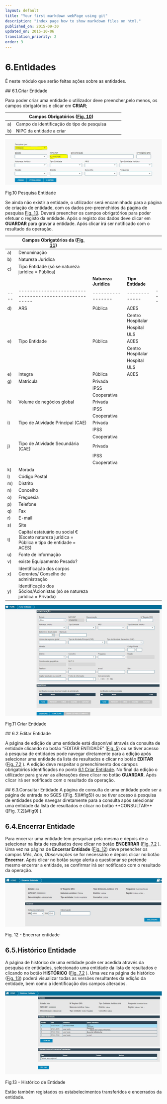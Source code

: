 ```yaml
---
layout: default
title: "Your first markdown webPage using git"
description: "index page how to show markdown files on html."
published_on: 2015-09-30
updated_on: 2015-10-06
translation_priority: 2
order: 3
---
```



# 6.Entidades

É neste módulo que serão feitas ações sobre as entidades.
<p id="criarEntidade"></p>
## 6.1.Criar Entidade

Para poder criar uma entidade o utilizador deve preencher,pelo menos, os campos obrigatórios e clicar em **CRIAR**;

|  | Campos Obrigatórios ([Fig. 10](#fig10))               |   |   |   |
|----|--------------------------------------------|---|---|---|
| a) | Campo de identificação do tipo de pesquisa |   |   |   |
| b) | NIPC da entidade a criar |   |   |   |



![img/pages/img19.png](img/pages/6_1_1.jpg)

<p class="caption" id="fig10"> Fig.10 Pesquisa Entidade </p>
  
  
Se ainda não existir a entidade, o utilizador será encaminhado para a página de criação de entidade, com os dados pre-preenchidos da página de pesquisa [Fig. 10](#fig10). 
Deverá preencher os campos obrigatórios para poder efetuar o registo da entidade.
Após o registo dos dados deve clicar em **GUARDAR** para gravar a entidade. Após clicar irá ser notificado com o resultado da operação.

|    | Campos Obrigatórios da ([Fig. 11](#fig11))                  |                 |             |   |
|----|-----------------------------------------------------|-----------------|-------------|---|
| a) | Denominação                                         |                 |             |   |
| b) | Natureza Jurídica                                   |                 |             |   |
| c) | Tipo Entidade (só se natureza jurídica = Pública)   |                 |             |   |
| &nbsp;&nbsp;  |                                                 |**Natureza Juridica**|**Tipo Entidade**|   |
|----|-----------------------------------------------------|-----------------|-------------|---|
| d) | ARS                                                 |    Pública      |ACES              |   |
|    |                                                     |                 |Centro Hospitalar |   |
|    |                                                     |                 |Hospital          |   |
|    |                                                     |                 |ULS               |   |
| e) | Tipo Entidade                                       |    Pública      |ACES              |   |
|    |                                                     |                 |Centro Hospitalar |   |
|    |                                                     |                 |Hospital          |   |
|    |                                                     |                 |ULS               |   |
| e) | Integra                                             |    Pública      |ACES              |   |
| g) | Matricula                                           |    Privada      |                  |   |
|    |                                                     |    IPSS         |                  |   |
|    |                                                     |  Cooperativa    |                  |   |
| h) | Volume de negócios global                           |    Privada      |                  |   |
|    |                                                     |    IPSS         |                  |   |
|    |                                                     |  Cooperativa    |                  |   |
| i) | Tipo de Atividade Principal (CAE)                   |    Privada      |                  |   |
|    |                                                     |    IPSS         |                  |   |
|    |                                                     |    Cooperativa  |                  |   |
| j) | Tipo de Atividade Secundária (CAE)                  |    Privada      |                  |   |
|    |                                                     |    IPSS         |                  |   |
|    |                                                     |    Cooperativa  |                  |   |
| k) | Morada                                              |                 |             |   |
| l) | Código Postal                                       |                 |             |   |
| m) | Distrito                                            |                 |             |   |
| n) | Concelho                                            |                 |             |   |
| o) | Freguesia                                           |                 |             |   |
| p) | Telefone                                            |                 |             |   |
| q) | Fax                                                 |                 |             |   |
| r) | E-mail                                              |                 |             |   |
| s) | Site                                                |                 |             |   |
| t) | Capital estatuário ou social € (Exceto natureza jurídica = Pública e tipo de entidade = ACES)|         |             |   |
| u) | Fonte de informação                                 |                 |             |   |
| v) | existe Equipamento Pesado?                          |                 |             |   |
| x) | Identificação dos corpos Gerentes/ Conselho de administração    |     |             |   |
| y) | Identificação dos Sócios/Acionistas (só se natureza jurídica = Privada) |     |     |   |


![img/pages/image020.jpg](img/pages/6_1_2.jpg)

<p class="caption" id="fig11"> Fig.11 Criar Entidade </p>

<p id="alteraEntidade"></p>
## 6.2.Editar Entidade

A página de edição de uma entidade está disponível através da consulta de entidade clicando no botão “EDITAR ENTIDADE” ([Fig. 5](#fig5)) ou se tiver acesso à pesquisa de entidades pode navegar diretamente para a edição após selecionar uma entidade da lista de resultados e clicar no botão **EDITAR** ([Fig. 7.2](#fig9) ).
A edição deve respeitar o preenchimento dos campos obrigatórios identificados no ponto [6.1 Criar Entidade](#criar-entidade).
No final da edição o utilizador para gravar as alterações deve clicar no botão **GUARDAR**. Após clicar irá ser notificado com o resultado da operação.
<p id="consultaEntidade"></p>
## 6.3.Consultar Entidade
A página de consulta de uma entidade pode ser a página de entrada no SGES ([Fig. 5](#fig5)) ou se tiver acesso à pesquisa de entidades pode navegar diretamente para a consulta após selecionar uma entidade da lista de resultados e clicar no botão **CONSULTAR** ([Fig. 7.2](#fig9) ).

## 6.4.Encerrar Entidade
Para encerrar uma entidade tem pesquisar pela mesma e depois de a selecionar na lista de resultados deve clicar no botão **ENCERRAR** ([Fig. 7.2](#fig9) ).
Uma vez na página de **Encerrar Entidade** ([Fig. 12](#fig12)) deve preencher os campos *Mês*, *Ano*, *Observações* se for necessário e depois clicar no botão **Encerrar**. 
Após clicar no botão surge alerta a questionar se pretende mesmo encerrar a entidade, se confirmar irá ser notificado com o resultado da operação.

![img/pages/fig12](img/pages/6_4_1.jpg)

<p class="caption" id="fig12"> Fig. 12 - Encerrar entidade</p>

## 6.5.Histórico Entidade
A página de histórico de uma entidade pode ser acedida através da pesquisa de entidades, selecionado uma entidade da lista de resultados e clicando no botão **HISTÓRICO**  ([Fig. 7.2](#fig9) ).
Uma vez na página de histórico ([Fig. 13](#fig13)) poderá visualizar todas as versões resultantes da edição da entidade, bem como a identificação dos campos alterados.

![img/pages/fig13](img/pages/6_5_1.jpg)

<p class="caption" id="fig13"> Fig.13 - Histórico de Entidade</p>

Estão também registados os estabelecimentos transferidos e encerrados da entidade. 














